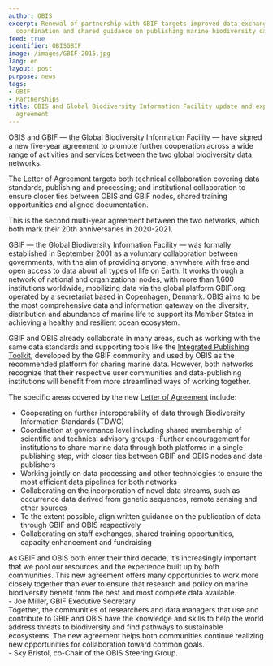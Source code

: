 ```yaml
---
author: OBIS
excerpt: Renewal of partnership with GBIF targets improved data exchange, better network
  coordination and shared guidance on publishing marine biodiversity data
feed: true
identifier: OBISGBIF
image: /images/GBIF-2015.jpg
lang: en
layout: post
purpose: news
tags:
- GBIF
- Partnerships
title: OBIS and Global Biodiversity Information Facility update and expand cooperation
  agreement
---
```


OBIS and GBIF — the Global Biodiversity Information Facility — have signed a new five-year agreement to promote further cooperation across a wide range of activities and services between the two global biodiversity data networks.

The Letter of Agreement targets both technical collaboration covering data standards, publishing and processing; and institutional collaboration to ensure closer ties between OBIS and GBIF nodes, shared training opportunities and aligned documentation.

This is the second multi-year agreement between the two networks, which both mark their 20th anniversaries in 2020-2021.

GBIF — the Global Biodiversity Information Facility — was formally established in September 2001 as a voluntary collaboration between governments, with the aim of providing anyone, anywhere with free and open access to data about all types of life on Earth. It works through a network of national and organizational nodes, with more than 1,600 institutions worldwide, mobilizing data via the global platform GBIF.org operated by a secretariat based in Copenhagen, Denmark. OBIS aims to be the most comprehensive data and information gateway on the diversity, distribution and abundance of marine life to support its Member States in achieving a healthy and resilient ocean ecosystem.

GBIF and OBIS already collaborate in many areas, such as working with the same data standards and supporting tools like the [Integrated Publishing Toolkit](https://www.gbif.org/ipt), developed by the GBIF community and used by OBIS as the recommended platform for sharing marine data. However, both networks recognize that their respective user communities and data-publishing institutions will benefit from more streamlined ways of working together.

The specific areas covered by the new [Letter of Agreement](https://www.obis.org/documents/OBIS%20GBIF%20Letter%20of%20Agreement%20-%20FINAL-SIGNED.pdf) include:

- Cooperating on further interoperability of data through Biodiversity Information Standards (TDWG)
- Coordination at governance level including shared membership of scientific and technical advisory groups
 -Further encouragement for institutions to share marine data through both platforms in a single publishing step, with closer ties between GBIF and OBIS nodes and data publishers 
- Working jointly on data processing and other technologies to ensure the most efficient data pipelines for both networks
- Collaborating on the incorporation of novel data streams, such as occurrence data derived from genetic sequences, remote sensing and other sources
- To the extent possible, align written guidance on the publication of data through GBIF and OBIS respectively
- Collaborating on staff exchanges, shared training opportunities, capacity enhancement and fundraising

<div class="post-quote">
As GBIF and OBIS both enter their third decade, it’s increasingly important that we pool our resources and the experience built up by both communities. This new agreement offers many opportunities to work more closely together than ever to ensure that research and policy on marine biodiversity benefit from the best and most complete data available.
<div class="post-quote-author">- Joe Miller, GBIF Executive Secretary</div>
</div>

<div class="post-quote">
Together, the communities of researchers and data managers that use and contribute to GBIF and OBIS have the knowledge and skills to help the world address threats to biodiversity and find pathways to sustainable ecosystems. The new agreement helps both communities continue realizing new opportunities for collaboration toward common goals.
<div class="post-quote-author">- Sky Bristol, co-Chair of the OBIS Steering Group.</div>
</div>